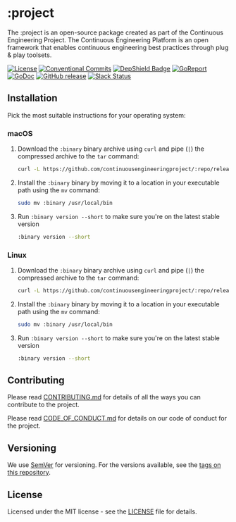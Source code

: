 # :project

<!-- TODO: Replace all placeholders in the project
:project
:repo
:binary
:BINARY
-->

<!-- TODO: Update project description -->
The :project is an open-source package created as part of the Continuous Engineering Project. The Continuous Engineering Platform is an open framework that enables continuous engineering best practices through plug & play toolsets.

[![License](https://img.shields.io/github/license/ContinuousEngineeringProject/:repo)](https://github.com/ContinuousEngineeringProject/:repo/blob/master/LICENSE)
[![Conventional Commits](https://img.shields.io/badge/Conventional%20Commits-1.0.0-yellow.svg)](https://conventionalcommits.org)
[![DepShield Badge](https://depshield.sonatype.org/badges/ContinuousEngineeringProject/:repo/depshield.svg)](https://depshield.github.io)
[![GoReport](https://goreportcard.com/badge/github.com/ContinuousEngineeringProject/:repo)](https://goreportcard.com/report/github.com/ContinuousEngineeringProject/:repo)
[![GoDoc](https://godoc.org/github.com/ContinuousEngineeringProject/:repo?status.svg)](https://godoc.org/github.com/ContinuousEngineeringProject/:repo)
[![GitHub release](https://img.shields.io/github/v/release/ContinuousEngineeringProject/:repo?include_prereleases)](https://github.com/ContinuousEngineeringProject/:repo/releases/latest)
[![Slack Status](https://img.shields.io/badge/slack-join_chat-white.svg?logo=slack&style=social)](https://continuousengproject.slack.com)


## Installation

Pick the most suitable instructions for your operating system:

### macOS

1. Download the `:binary` binary archive using `curl` and pipe (`|`) the compressed archive to
   the `tar` command:
   
   ```sh
   curl -L https://github.com/continuousengineeringproject/:repo/releases/latest/download/:repo-darwin-amd64.tar.gz | tar xzv 
    ```

1. Install the `:binary` binary by moving it to a location in your executable path using the `mv` command:

   ```sh
   sudo mv :binary /usr/local/bin
    ```

1. Run `:binary version --short` to make sure you're on the latest stable version

   ```sh
   :binary version --short
   ```

### Linux

1. Download the `:binary` binary archive using `curl` and pipe (`|`) the compressed archive to
   the `tar` command:

   ```sh
   curl -L https://github.com/continuousengineeringproject/:repo/releases/latest/download/:repo-linux-amd64.tar.gz | tar xzv 
    ```

1. Install the `:binary` binary by moving it to a location in your executable path using the `mv` command:

   ```sh
   sudo mv :binary /usr/local/bin
    ```

1. Run `:binary version --short` to make sure you're on the latest stable version

   ```sh
   :binary version --short
   ```
   
<!-- TODO: Add project usage
## Usage

Use examples liberally, and show the expected output if you can. It's helpful to have inline the smallest example of usage that you can demonstrate, while providing links to more sophisticated examples if they are too long to reasonably include in the README.

```go

```
-->

<!-- TODO: Add link to the roadmap in the project knowledge base.
## Roadmap

If you have ideas for releases in the future, it is a good idea to list them here.
-->


## Contributing

Please read [CONTRIBUTING.md][CONTRIB] for details of all the ways you can contribute to the project.

Please read [CODE_OF_CONDUCT.md][COC] for details on our code of conduct for the project.


## Versioning

We use [SemVer][SEMVER] for versioning. For the versions available, see the [tags on this repository][REPOTAGS].


## License

Licensed under the MIT license - see the [LICENSE][LICENSE] file for details.


[LICENSE]: LICENSE
[SEMVER]: http://semver.org/
[COC]: CODE_OF_CONDUCT.md
[CONTRIB]: CONTRIBUTING.md
[REPOTAGS]: https://github.com/continuousengineeringproject/:repo/tags